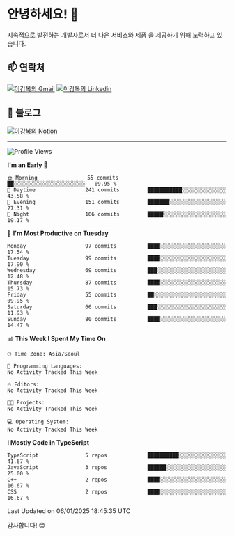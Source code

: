 # 안녕하세요! 👋

지속적으로 발전하는 개발자로서 더 나은 서비스와 제품
을 제공하기 위해 노력하고 있습니다.

## 📫 연락처
[![이강복의 Gmail](https://img.shields.io/badge/Gmail-D14836?style=for-the-badge&logo=gmail&logoColor=white)](mailto:pmmm114@gmail.com)
[![이강복의 Linkedin](https://img.shields.io/badge/LinkedIn-0077B5?style=for-the-badge&logo=linkedin&logoColor=white)](https://www.linkedin.com/in/lkb0297)

## 📝 블로그
[![이강복의 Notion](https://img.shields.io/badge/Notion-000000?style=for-the-badge&logo=notion&logoColor=white)](https://pmmm114.notion.site/)

---
<!--START_SECTION:waka-->
![Profile Views](http://img.shields.io/badge/Profile%20Views-0-blue)

**I'm an Early 🐤** 

```text
🌞 Morning                55 commits          ██░░░░░░░░░░░░░░░░░░░░░░░   09.95 % 
🌆 Daytime                241 commits         ███████████░░░░░░░░░░░░░░   43.58 % 
🌃 Evening                151 commits         ███████░░░░░░░░░░░░░░░░░░   27.31 % 
🌙 Night                  106 commits         █████░░░░░░░░░░░░░░░░░░░░   19.17 % 
```
📅 **I'm Most Productive on Tuesday** 

```text
Monday                   97 commits          ████░░░░░░░░░░░░░░░░░░░░░   17.54 % 
Tuesday                  99 commits          ████░░░░░░░░░░░░░░░░░░░░░   17.90 % 
Wednesday                69 commits          ███░░░░░░░░░░░░░░░░░░░░░░   12.48 % 
Thursday                 87 commits          ████░░░░░░░░░░░░░░░░░░░░░   15.73 % 
Friday                   55 commits          ██░░░░░░░░░░░░░░░░░░░░░░░   09.95 % 
Saturday                 66 commits          ███░░░░░░░░░░░░░░░░░░░░░░   11.93 % 
Sunday                   80 commits          ████░░░░░░░░░░░░░░░░░░░░░   14.47 % 
```


📊 **This Week I Spent My Time On** 

```text
🕑︎ Time Zone: Asia/Seoul

💬 Programming Languages: 
No Activity Tracked This Week

🔥 Editors: 
No Activity Tracked This Week

🐱‍💻 Projects: 
No Activity Tracked This Week

💻 Operating System: 
No Activity Tracked This Week
```

**I Mostly Code in TypeScript** 

```text
TypeScript               5 repos             ██████████░░░░░░░░░░░░░░░   41.67 % 
JavaScript               3 repos             ██████░░░░░░░░░░░░░░░░░░░   25.00 % 
C++                      2 repos             ████░░░░░░░░░░░░░░░░░░░░░   16.67 % 
CSS                      2 repos             ████░░░░░░░░░░░░░░░░░░░░░   16.67 % 
```




 Last Updated on 06/01/2025 18:45:35 UTC
<!--END_SECTION:waka-->

감사합니다! 😊
